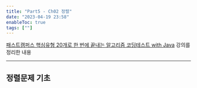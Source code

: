 ```yaml
---
title: "Part5 - Ch02 정렬"
date: "2023-04-19 23:58"
enableToc: true
tags: [""]
---
```


<a href='https://fastcampus.co.kr/dev_online_codingtest' target='_blank'>패스트캠퍼스 핵심유형 20개로 한 번에 끝내는 알고리즘 코딩테스트 with Java</a> 강의를 정리한 내용

<hr>

## 정렬문제 기초